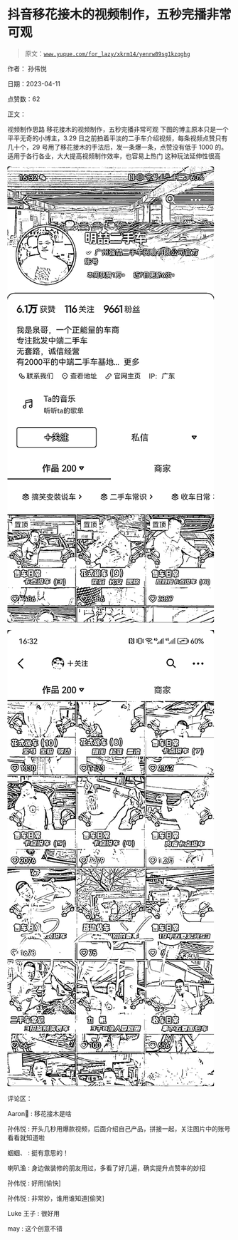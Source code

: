 # 抖音移花接木的视频制作，五秒完播非常可观

> 原文：[`www.yuque.com/for_lazy/xkrm14/yenrw89sg1kzqghg`](https://www.yuque.com/for_lazy/xkrm14/yenrw89sg1kzqghg)

作者： 孙伟悦

日期：2023-04-11

点赞数：62

正文：

视频制作思路 移花接木的视频制作，五秒完播非常可观 下图的博主原本只是一个平平无奇的小博主，3.29 日之前拍着平淡的二手车介绍视频，每条视频点赞只有几十个，29 号用了移花接木的手法后，发一条爆一条，点赞没有低于 1000 的。 适用于各行各业，大大提高视频制作效率，也容易上热门 这种玩法延伸性很高

![](img/6a1a8dbbfc6f6e568690c97bfb97828b.png)

![](img/2a5ab8995c3cfac971d995de66ee1388.png)

评论区：

Aaron : 移花接木是啥

孙伟悦 : 开头几秒用爆款视频，后面介绍自己产品，拼接一起，关注图片中的账号看看就知道啦

蝈蝈、 : 挺有意思的！

喇叭渔 : 身边做装修的朋友用过，多看了好几遍，确实提升点赞率的妙招

孙伟悦 : 好用[愉快]

孙伟悦 : 非常妙，谁用谁知道[偷笑]

Luke 王子 : 很好用

may : 这个创意不错

